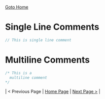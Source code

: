 [Goto Home](../README.md)

# Single Line Comments

```go
// This is single line comment
```

# Multiline Comments

```go
/* This is a
  multiline comment
*/
```

| < Previous Page | [Home Page](../README.md) | [Next Page >](./console-io.md) |

